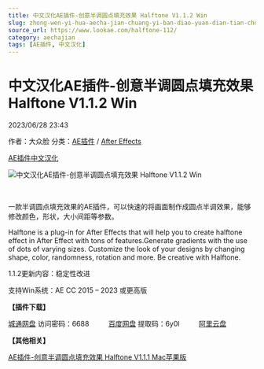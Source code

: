 ```yaml
---
title: 中文汉化AE插件-创意半调圆点填充效果 Halftone V1.1.2 Win
slug: zhong-wen-yi-hua-aecha-jian-chuang-yi-ban-diao-yuan-dian-tian-chong-xiao-guo-halftone-v1-1-2-win
source_url: https://www.lookae.com/halftone-112/
category: aechajian
tags: [AE插件, 中文汉化]
---
```

# 中文汉化AE插件-创意半调圆点填充效果 Halftone V1.1.2 Win

2023/06/28 23:43

作者：大众脸
分类：[AE插件](https://www.lookae.com/after-effects/aechajian/) / [After Effects](https://www.lookae.com/after-effects/)

[AE插件](https://www.lookae.com/tag/ae%e6%8f%92%e4%bb%b6/)[中文汉化](https://www.lookae.com/tag/%e4%b8%ad%e6%96%87%e6%b1%89%e5%8c%96/)

![中文汉化AE插件-创意半调圆点填充效果 Halftone V1.1.2 Win](https://www.lookae.com/wp-content/uploads/2018/11/Halftone.jpg "中文汉化AE插件-创意半调圆点填充效果 Halftone V1.1.2 Win-LookAE.com")

**﻿**

一款半调圆点填充效果的AE插件，可以快速的将画面制作成圆点半调效果，能够修改颜色，形状，大小间距等参数。

Halftone is a plug-in for After Effects that will help you to create halftone effect in After Effect with tons of features.Generate gradients with the use of dots of varying sizes. Customize the look of your designs by changing shape, color, randomness, rotation and more. Be creative with Halftone.

1.1.2更新内容：稳定性改进

支持Win系统：AE CC 2015 – 2023 或更高版

**【插件下载】**

[城通网盘](https://url70.ctfile.com/f/2827370-878299662-f9c8b5?p=4431) 访问密码：6688          [百度网盘](https://pan.baidu.com/s/1nntHMcx6BQ-uThbXUXCUiw?pwd=6y0l) 提取码：6y0l          [阿里云盘](https://www.aliyundrive.com/s/SCjESroEygn)

**【其他相关】**

[AE插件-创意半调圆点填充效果 Halftone V1.1.1 Mac苹果版](https://www.lookae.com/halftone-111/)
